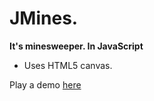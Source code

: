 # JMines.
**It's minesweeper. In JavaScript**
- Uses HTML5 canvas.

Play a demo [here](https://80x24.net/projects/jmines/)
